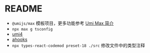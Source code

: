 # README

- `@umijs/max` 模板项目，更多功能参考 [Umi Max 简介](https://umijs.org/docs/max/introduce)
- `npx max g tsconfig`
- [umi4](https://umijs.org/)
- [ahooks](https://ahooks.js.org/zh-CN/guide/)
- `npx types-react-codemod preset-18 ./src` 修改文件中的类型注释
